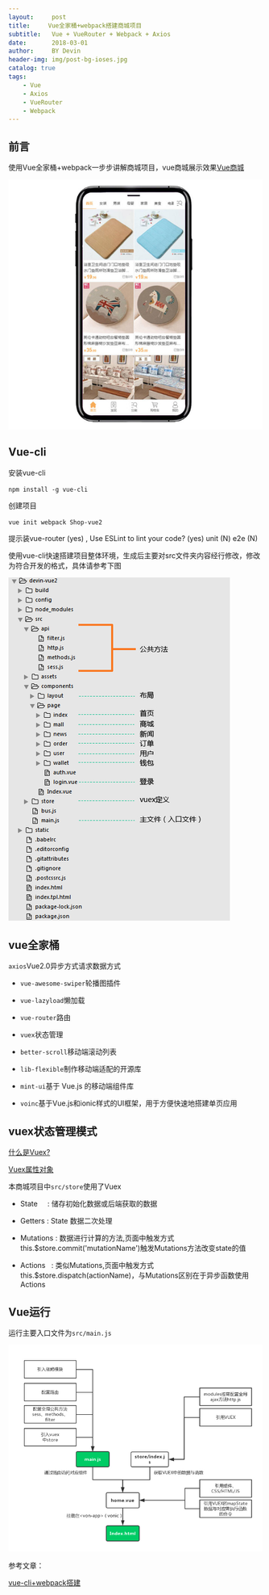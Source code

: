 ```yaml
---
layout:     post
title:     Vue全家桶+webpack搭建商城项目
subtitle:   Vue + VueRouter + Webpack + Axios
date:       2018-03-01
author:     BY Devin
header-img: img/post-bg-ioses.jpg
catalog: true
tags:
    - Vue
    - Axios
    - VueRouter
    - Webpack
---
```


## 前言

使用Vue全家桶+webpack一步步讲解商城项目，vue商城展示效果[Vue商城](https://github.com/devin-huang/devin-vue2)

![](/img/pubilc/vue-shop.jpg)

## Vue-cli

安装vue-cli

`npm install -g vue-cli`

创建项目

`vue init webpack Shop-vue2`

提示装vue-router (yes) , Use ESLint to lint your code? (yes)  unit (N) e2e (N)

使用vue-cli快速搭建项目整体环境，生成后主要对src文件夹内容经行修改，修改为符合开发的格式，具体请参考下图

![](/img/pubilc/path.jpg)

## vue全家桶

`axios`Vue2.0异步方式请求数据方式

* `vue-awesome-swiper`轮播图插件

* `vue-lazyload`懒加载

* `vue-router`路由

* `vuex`状态管理

* `better-scroll`移动端滚动列表

* `lib-flexible`制作移动端适配的开源库

* `mint-ui`基于 Vue.js 的移动端组件库

* `voinc`基于Vue.js和ionic样式的UI框架，用于方便快速地搭建单页应用

## vuex状态管理模式

[什么是Vuex?](https://vuex.vuejs.org/zh-cn/intro.html)

[Vuex属性对象](https://www.cnblogs.com/kbnet/p/6938693.html)

本商城项目中`src/store`使用了Vuex

* State      : 储存初始化数据或后端获取的数据

* Getters    : State 数据二次处理

* Mutations  : 数据进行计算的方法,页面中触发方式this.$store.commit('mutationName')触发Mutations方法改变state的值

* Actions    : 类似Mutations,页面中触发方式this.$store.dispatch(actionName)，与Mutations区别在于异步函数使用Actions

## Vue运行

运行主要入口文件为`src/main.js`

![](/img/pubilc/process.jpg)

参考文章：

[vue-cli+webpack搭建](https://github.com/devin-huang/vue-demo-cnodejs)
